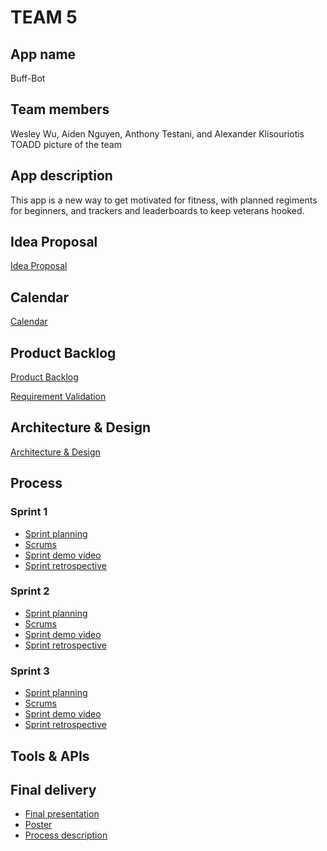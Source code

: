 # TEAM 5

## App name
Buff-Bot
## Team members

Wesley Wu, Aiden Nguyen, Anthony Testani, and Alexander Klisouriotis
TOADD picture of the team

## App description
This app is a new way to get motivated for fitness, with planned regiments for beginners, and trackers and leaderboards to keep veterans hooked.
## Idea Proposal
[Idea Proposal](https://docs.google.com/document/d/1-2mf7BlIIZyr6bSRgUvvQRJEN9nClBOUSZ32IOauevg/edit?usp=sharing)

## Calendar
[Calendar](https://calendar.google.com/calendar/u/0?cid=aXZoMmU3NjhzMjRkdGlxZWYwcXZvbzhxcjBAZ3JvdXAuY2FsZW5kYXIuZ29vZ2xlLmNvbQ)

## Product Backlog
[Product Backlog](https://docs.google.com/spreadsheets/d/1TxxvPksIid2ZLBNWCzeF92_CP9E5pVampBs1OXtXnNs/edit)

[Requirement Validation](https://docs.google.com/document/d/1PRvenuOUbubjQ3gFEUYluQxH_0zGCpESfvwdeY30O3U/edit?usp=sharing)

## Architecture & Design
[Architecture & Design]()

## Process

### Sprint 1

* [Sprint planning]()
* [Scrums](https://drive.google.com/drive/folders/12I36c0Ec8odGg4_dmFaJa_SX8lojU6S7?usp=sharing)
* [Sprint demo video]()
* [Sprint retrospective]()

### Sprint 2

* [Sprint planning]()
* [Scrums]()
* [Sprint demo video]()
* [Sprint retrospective]()

### Sprint 3

* [Sprint planning](https://docs.google.com/document/d/1P4nG1RjxHRmeFRHRZLwBGmXb3zKva8YRLRukHDanl70/edit?usp=sharing)
* [Scrums](https://drive.google.com/drive/folders/1rFaRE4-fISCNYC8GTl70-d2q0JuSjX03?usp=sharing)
* [Sprint demo video](https://drive.google.com/file/d/1Sc-F98nQGLKvODT4WUgb_YTobtoaVTqS/view?usp=sharing)
* [Sprint retrospective](https://docs.google.com/document/d/1S32bCGcO3zlW9dG5hsTH7_DXSBPVUCBRuAqSpv2L6TI/edit?usp=sharing)

## Tools & APIs

## Final delivery

* [Final presentation]()
* [Poster]()
* [Process description]()


